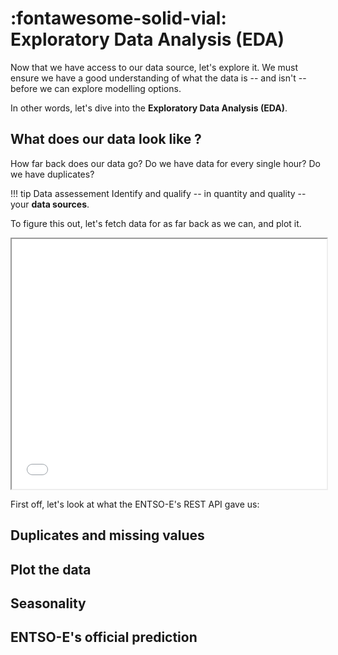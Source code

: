 # :fontawesome-solid-vial: Exploratory Data Analysis (EDA)

Now that we have access to our data source, let's explore it.
We must ensure we have a good understanding of what the data is -- and isn't -- before we can explore modelling options.

In other words, let's dive into the **Exploratory Data Analysis (EDA)**.

## What does our data look like ?

How far back does our data go? Do we have data for every single hour? Do we have duplicates?

!!! tip Data assessement
    Identify and qualify -- in quantity and quality -- your **data sources**.

To figure this out, let's fetch data for as far back as we can, and plot it.

<iframe src="../assets/eda/actual_load_lineplot.html" width="100%" height="400"></iframe>

First off, let's look at what the ENTSO-E's REST API gave us:


## Duplicates and missing values

## Plot the data

## Seasonality

## ENTSO-E's official prediction




